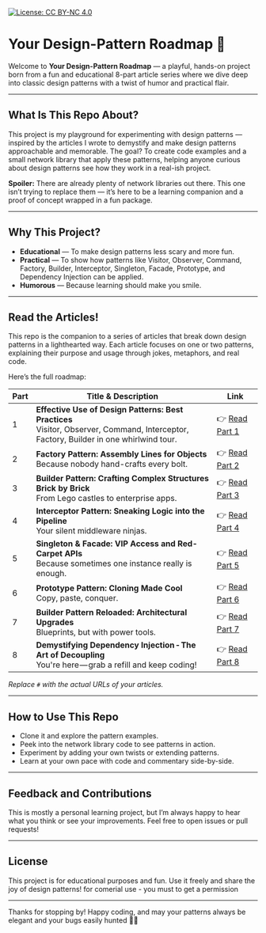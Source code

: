 [![License: CC BY-NC 4.0](https://licensebuttons.net/l/by-nc/4.0/88x31.png)](https://creativecommons.org/licenses/by-nc/4.0/)

# Your Design-Pattern Roadmap 🚀

Welcome to **Your Design-Pattern Roadmap** — a playful, hands-on project born from a fun and educational 8-part article series where we dive deep into classic design patterns with a twist of humor and practical flair.

---

## What Is This Repo About?

This project is my playground for experimenting with design patterns — inspired by the articles I wrote to demystify and make design patterns approachable and memorable.
The goal? To create code examples and a small network library that apply these patterns, helping anyone curious about design patterns see how they work in a real-ish project.

**Spoiler:** There are already plenty of network libraries out there. This one isn’t trying to replace them — it’s here to be a learning companion and a proof of concept wrapped in a fun package.

---

## Why This Project?

* **Educational** — To make design patterns less scary and more fun.
* **Practical** — To show how patterns like Visitor, Observer, Command, Factory, Builder, Interceptor, Singleton, Facade, Prototype, and Dependency Injection can be applied.
* **Humorous** — Because learning should make you smile.

---

## Read the Articles!

This repo is the companion to a series of articles that break down design patterns in a lighthearted way. Each article focuses on one or two patterns, explaining their purpose and usage through jokes, metaphors, and real code.

Here’s the full roadmap:

| Part | Title & Description                                                                                                                      | Link                |
| ---- | ---------------------------------------------------------------------------------------------------------------------------------------- | ------------------- |
| 1    | **Effective Use of Design Patterns: Best Practices**<br>Visitor, Observer, Command, Interceptor, Factory, Builder in one whirlwind tour. | 👉 [Read Part 1](https://medium.com/@rafal.zowal1985/effective-use-of-design-patterns-in-software-development-best-practices-part-1-8759c67af217) |
| 2    | **Factory Pattern: Assembly Lines for Objects**<br>Because nobody hand-crafts every bolt.                                                | 👉 [Read Part 2](https://medium.com/@rafal.zowal1985/effective-use-of-design-patterns-in-software-development-exploring-the-visitor-pattern-part-2-c0e6fbdcf05f) |
| 3    | **Builder Pattern: Crafting Complex Structures Brick by Brick**<br>From Lego castles to enterprise apps.                                 | 👉 [Read Part 3](https://medium.com/@rafal.zowal1985/dancing-with-code-a-spirited-dive-into-the-observer-pattern-software-design-patterns-d05623692812) |
| 4    | **Interceptor Pattern: Sneaking Logic into the Pipeline**<br>Your silent middleware ninjas.                                              | 👉 [Read Part 4](https://medium.com/@rafal.zowal1985/conquering-code-the-command-pattern-decoded-essential-design-patterns-in-software-development-e824f22a5ce8) |
| 5    | **Singleton & Facade: VIP Access and Red-Carpet APIs**<br>Because sometimes one instance really is enough.                               | 👉 [Read Part 5](https://medium.com/illumination/boost-your-coding-efficiency-by-145-with-the-interceptor-pattern-a-developers-guide-part-5-fb266ba54a4a) |
| 6    | **Prototype Pattern: Cloning Made Cool**<br>Copy, paste, conquer.                                                                        | 👉 [Read Part 6](https://medium.com/@rafal.zowal1985/part-6-factory-pattern-3-times-more-productivity-boost-with-advanced-technique-9444153d05aa) |
| 7    | **Builder Pattern Reloaded: Architectural Upgrades**<br>Blueprints, but with power tools.                                                | 👉 [Read Part 7](https://medium.com/@rafal.zowal1985/mastering-builder-pattern-guide-60c182f9cd61) |
| 8    | **Demystifying Dependency Injection - The Art of Decoupling**<br>You're here — grab a refill and keep coding!                            | 👉 [Read Part 8](#) |

*Replace `#` with the actual URLs of your articles.*

---

## How to Use This Repo

* Clone it and explore the pattern examples.
* Peek into the network library code to see patterns in action.
* Experiment by adding your own twists or extending patterns.
* Learn at your own pace with code and commentary side-by-side.

---

## Feedback and Contributions

This is mostly a personal learning project, but I’m always happy to hear what you think or see your improvements. Feel free to open issues or pull requests!

---

## License

This project is for educational purposes and fun. Use it freely and share the joy of design patterns!
for comerial use - you must to get a permission

---

Thanks for stopping by!
Happy coding, and may your patterns always be elegant and your bugs easily hunted 🐞✨
